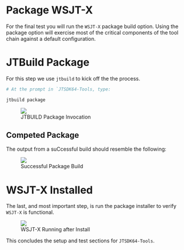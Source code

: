 # Package WSJT-X

For the final test you will run the `WSJT-X` package build option. Using the package option will exercise most of the critical components of the tool chain against a default configuration.

# JTBuild Package

For this step we use `jtbuild` to kick off the the process. 

```powershell
# At the prompt in `JTSDK64-Tools, type: 

jtbuild package

```

<figure>
  <img src="../images/6-Build-WSJTX-1.PNG" width=auto />
  <figcaption>JTBUILD Package Invocation</figcaption>
</figure>


## Competed Package

The output from a suCcessful build should resemble the following:

<figure>
  <img src="../images/6-Build-WSJTX-2.PNG" width=auto />
  <figcaption>Successful Package Build</figcaption>
</figure>

# WSJT-X Installed

The last, and most important step, is run the package installer to verify `WSJT-X` is functional.

<figure>
  <img src="../images/6-Build-WSJTX-3.PNG" width=auto />
  <figcaption>WSJT-X Running after Install</figcaption>
</figure>

This concludes the setup and test sections for `JTSDK64-Tools`. 